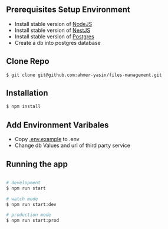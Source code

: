 ## Prerequisites Setup Environment

 - Install stable version of [NodeJS](https://nodejs.org/en/)
 - Install stable version of [NestJS](https://docs.nestjs.com/)
 - Install stable version of [Postgres](https://www.postgresql.org/)
 - Create a db into postgres database


## Clone Repo
```
$ git clone git@github.com:ahmer-yasin/files-management.git
```

## Installation

```bash
$ npm install
```

## Add Environment Varibales
- Copy [.env.example](.env.example) to .env
- Change db Values and url of third party service

## Running the app

```bash

# development
$ npm run start

# watch mode
$ npm run start:dev

# production mode
$ npm run start:prod
```

